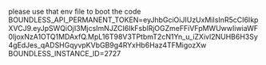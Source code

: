 please use that env file to boot the code 
BOUNDLESS_API_PERMANENT_TOKEN=eyJhbGciOiJIUzUxMiIsInR5cCI6IkpXVCJ9.eyJpSWQiOjI3MjcsImNJZCI6IkFsblRjOGZmeFFiVFpMWUwwIiwiaWF0IjoxNzA1OTQ1MDAxfQ.MpL16T98V3TPtbmT2cN1Yn_u_iZXivl2NUHB6H3Sy4gEdJes_qADSHGqyvpKVbGB9g4RYxHb6Haz4TFMigozXw
BOUNDLESS_INSTANCE_ID=2727
